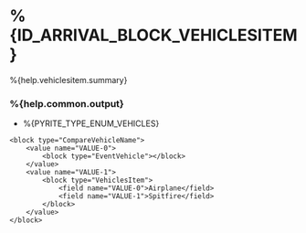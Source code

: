 # %{ID_ARRIVAL_BLOCK_VEHICLESITEM}

%{help.vehiclesitem.summary}

### %{help.common.output}

-   %{PYRITE_TYPE_ENUM_VEHICLES}

```
<block type="CompareVehicleName">
    <value name="VALUE-0">
        <block type="EventVehicle"></block>
    </value>
    <value name="VALUE-1">
        <block type="VehiclesItem">
            <field name="VALUE-0">Airplane</field>
            <field name="VALUE-1">Spitfire</field>
        </block>
    </value>
</block>
```
